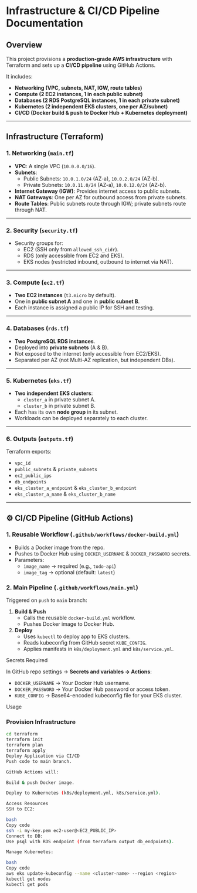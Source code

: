 #  Infrastructure & CI/CD Pipeline Documentation  

##  Overview  
This project provisions a **production-grade AWS infrastructure** with Terraform and sets up a **CI/CD pipeline** using GitHub Actions.  

It includes:  
- **Networking (VPC, subnets, NAT, IGW, route tables)**  
- **Compute (2 EC2 instances, 1 in each public subnet)**  
- **Databases (2 RDS PostgreSQL instances, 1 in each private subnet)**  
- **Kubernetes (2 independent EKS clusters, one per AZ/subnet)**  
- **CI/CD (Docker build & push to Docker Hub + Kubernetes deployment)**  

---

##  Infrastructure (Terraform)  

### 1. Networking (`main.tf`)  
- **VPC**: A single VPC (`10.0.0.0/16`).  
- **Subnets**:  
  - Public Subnets: `10.0.1.0/24` (AZ-a), `10.0.2.0/24` (AZ-b).  
  - Private Subnets: `10.0.11.0/24` (AZ-a), `10.0.12.0/24` (AZ-b).  
- **Internet Gateway (IGW)**: Provides internet access to public subnets.  
- **NAT Gateways**: One per AZ for outbound access from private subnets.  
- **Route Tables**: Public subnets route through IGW; private subnets route through NAT.  

---

### 2. Security (`security.tf`)  
- Security groups for:  
  - EC2 (SSH only from `allowed_ssh_cidr`).  
  - RDS (only accessible from EC2 and EKS).  
  - EKS nodes (restricted inbound, outbound to internet via NAT).  

---

### 3. Compute (`ec2.tf`)  
- **Two EC2 instances** (`t3.micro` by default).  
- One in **public subnet A** and one in **public subnet B**.  
- Each instance is assigned a public IP for SSH and testing.  

---

### 4. Databases (`rds.tf`)  
- **Two PostgreSQL RDS instances**.  
- Deployed into **private subnets** (A & B).  
- Not exposed to the internet (only accessible from EC2/EKS).  
- Separated per AZ (not Multi-AZ replication, but independent DBs).  

---

### 5. Kubernetes (`eks.tf`)  
- **Two independent EKS clusters**:  
  - `cluster_a` in private subnet A.  
  - `cluster_b` in private subnet B.  
- Each has its own **node group** in its subnet.  
- Workloads can be deployed separately to each cluster.  

---

### 6. Outputs (`outputs.tf`)  
Terraform exports:  
- `vpc_id`  
- `public_subnets` & `private_subnets`  
- `ec2_public_ips`  
- `db_endpoints`  
- `eks_cluster_a_endpoint` & `eks_cluster_b_endpoint`  
- `eks_cluster_a_name` & `eks_cluster_b_name`  

---

## ⚙️ CI/CD Pipeline (GitHub Actions)  

### 1. Reusable Workflow (`.github/workflows/docker-build.yml`)  
- Builds a Docker image from the repo.  
- Pushes to Docker Hub using `DOCKER_USERNAME` & `DOCKER_PASSWORD` secrets.  
- Parameters:  
  - `image_name` → required (e.g., `todo-api`)  
  - `image_tag` → optional (default: `latest`)  

### 2. Main Pipeline (`.github/workflows/main.yml`)  
Triggered on `push` to `main` branch:  
1. **Build & Push**  
   - Calls the reusable `docker-build.yml` workflow.  
   - Pushes Docker image to Docker Hub.  
2. **Deploy**  
   - Uses `kubectl` to deploy app to EKS clusters.  
   - Reads kubeconfig from GitHub secret `KUBE_CONFIG`.  
   - Applies manifests in `k8s/deployment.yml` and `k8s/service.yml`.  



 Secrets Required  

In GitHub repo settings → **Secrets and variables → Actions**:  
- `DOCKER_USERNAME` → Your Docker Hub username.  
- `DOCKER_PASSWORD` → Your Docker Hub password or access token.  
- `KUBE_CONFIG` → Base64-encoded kubeconfig file for your EKS cluster.  



 Usage  

### Provision Infrastructure  
```bash
cd terraform
terraform init
terraform plan
terraform apply
Deploy Application via CI/CD
Push code to main branch.

GitHub Actions will:

Build & push Docker image.

Deploy to Kubernetes (k8s/deployment.yml, k8s/service.yml).

Access Resources
SSH to EC2:

bash
Copy code
ssh -i my-key.pem ec2-user@<EC2_PUBLIC_IP>
Connect to DB:
Use psql with RDS endpoint (from terraform output db_endpoints).

Manage Kubernetes:

bash
Copy code
aws eks update-kubeconfig --name <cluster-name> --region <region>
kubectl get nodes
kubectl get pods
